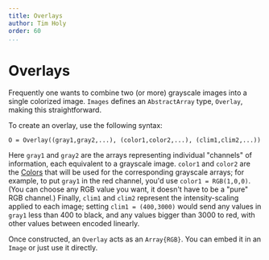 ```yaml
---
title: Overlays
author: Tim Holy
order: 60
...
```


# Overlays

Frequently one wants to combine two (or more) grayscale images into a single
colorized image.  `Images` defines an `AbstractArray` type, `Overlay`, making
this straightforward.

To create an overlay, use the following syntax:

```{.julia execute="false"}
O = Overlay((gray1,gray2,...), (color1,color2,...), (clim1,clim2,...))
```

Here `gray1` and `gray2` are the arrays representing individual "channels" of
information, each equivalent to a grayscale image.  `color1` and `color2` are
the [Colors](https://github.com/JuliaLang/Color.jl) that will be used for the
corresponding grayscale arrays; for example, to put `gray1` in the red channel,
you'd use `color1 = RGB(1,0,0)`.  (You can choose any RGB value you want, it
doesn't have to be a "pure" RGB channel.)  Finally, `clim1` and `clim2`
represent the intensity-scaling applied to each image; setting `clim1 =
(400,3000)` would send any values in `gray1` less than 400 to black, and any
values bigger than 3000 to red, with other values between encoded linearly.

Once constructed, an `Overlay` acts as an `Array{RGB}`. You can embed it in an
`Image` or just use it directly.
